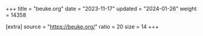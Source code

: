 +++
title = "beuke.org"
date = "2023-11-17"
updated = "2024-01-26"
weight = 14358

[extra]
source = "https://beuke.org/"
ratio = 20
size = 14
+++
